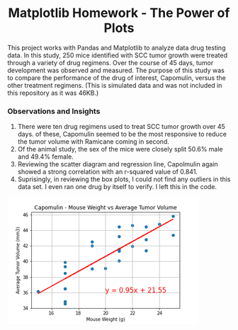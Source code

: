 # <div align="center">**Matplotlib Homework - The Power of Plots**<div>

<p>This project works with Pandas and Matplotlib to analyze data drug testing data.
In this study, 250 mice identified with SCC tumor growth were treated through a variety of drug regimens. Over the course of 45 days, tumor development was observed and measured. The purpose of this study was to compare the performance of the drug of interest, Capomulin, versus the other treatment regimens.
(This is simulated data and was not included in this repository as it was 46KB.)
<p/>

### Observations and Insights

1) There were ten drug regimens used to treat SCC tumor growth over 45 days. of these, Capomulin seemed to be the most responsive to reduce the tumor volume with Ramicane coming in second.
2) Of the animal study, the sex of the mice were closely split 50.6% male and 49.4% female. 
3) Reviewing the scatter diagram and regression line, Capolmulin again showed a strong correlation with an r-squared value of 0.841. 
4) Suprisingly, in reviewing the box plots, I could not find any outliers in this data set. I even ran one drug by itself to verify. I left this in the code.


![alt text](https://github.com/RADettmer/matplotlib_challenge/blob/master/images/ScatterDiagramRegression.png)